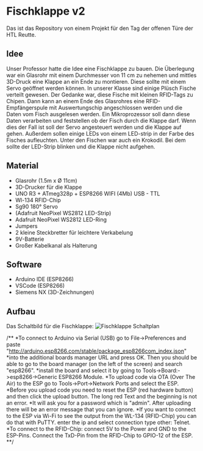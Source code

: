 # Fischklappe v2
Das ist das Repository von einem Projekt für den Tag der offenen Türe der HTL Reutte.

## Idee
Unser Professor hatte die Idee eine Fischklappe zu bauen. 
Die Überlegung war ein Glasrohr mit einem Durchmesser von 11 cm zu nehemen und mittles 3D-Druck eine Klappe an ein Ende zu montieren. Diese sollte mit einem Servo geöffnet werden können.
In unserer Klasse sind einige Plüsch Fische verteilt gewesen. Der Gedanke war, diese Fische mit kleinen RFID-Tags zu Chipen. Dann kann an einem Ende des Glasrohres eine RFID-Empfängerspule
mit Auswertungschip angeschlossen werden und die Daten vom Fisch ausgelesen werden. Ein Mikroprozessor soll dann diese Daten verarbeiten und feststellen ob der Fisch durch die Klappe darf.
Wenn dies der Fall ist soll der Servo angesteuert werden und die Klappe auf gehen. Außerdem sollen einige LEDs von einem LED-strip in der Farbe des Fisches aufleuchten. 
Unter den Fischen war auch ein Krokodil. Bei dem sollte der LED-Strip blinken und die Klappe nicht aufgehen.

## Material 
 * Glasrohr (1.5m x Ø 11cm)
 * 3D-Drucker für die Klappe
 * UNO R3 + ATmeg328p + ESP8266 WIFI (4Mb) USB - TTL
 * Wl-134 RFID-Chip
 * Sg90 180° Servo
 * (Adafruit NeoPixel WS2812 LED-Strip)
 * Adafruit NeoPixel WS2812 LED-Ring
 * Jumpers
 * 2 kleine Steckbretter für leichtere Verkabelung
 * 9V-Batterie
 * Großer Kabelkanal als Halterung

## Software
* Arduino IDE (ESP8266)
* VSCode (ESP8266)
* Siemens NX (3D-Zeichnungen)

## Aufbau
Das Schaltbild für die Fischklappe:
![Fischklappe Schaltplan](https://github.com/user-attachments/assets/f88d5c95-cfa9-4f02-bcf7-0b865ea993cb)








/**
 *To connect to Arduino via Serial (USB) go to File->Preferences and paste "http://arduino.esp8266.com/stable/package_esp8266com_index.json"
 *into the additional boards manager URL and press OK. Then you should be able to go to the board manager (on the left of the screen) and search "esp8266".
 *install the board and select it by going to Tools->Board:->esp8266->Generic ESP8266 Module.
 *To upload code via OTA (Over The Air) to the ESP go to Tools->Port->Network Ports and select the ESP.
 *Before you upload code you need to reset the ESP (red hardware button) and then click the upload button. The long red Text and the beginning is not an error.
 *It will ask you for a password which is "admin". After uploading there will be an error message that you can ignore.
 *If you want to connect to the ESP via Wi-Fi to see the output from the WL-134 (RFID-Chip) you can do that with PuTTY. enter the ip and select connection type other: Telnet.
 *To connect to the RFID-Chip: connect 5V to the Power and GND to the ESP-Pins. Connect the TxD-Pin from the RFID-Chip to GPIO-12 of the ESP.
**/
